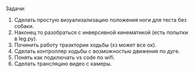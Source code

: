 Задачи:
1. Сделать простую визуализализацию положения ноги для теста без собаки.
2. Наконец то разобраться с инверсивной кинематикой (есть попытки в leg.py).
3. Починить работу траэктории ходьбы (хз может все ок).
4. Сделать контроллер ходьбы с возможностью движения по дуге.
5. Понять как подключать vs code по wifi.
6. Сделать трансляцию видео с камеры.